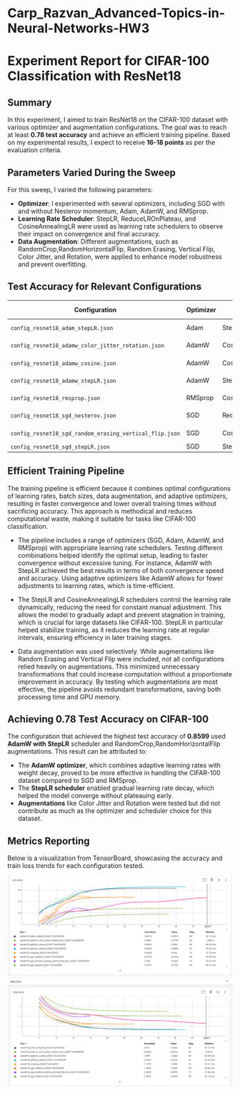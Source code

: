 # Carp_Razvan_Advanced-Topics-in-Neural-Networks-HW3

# Experiment Report for CIFAR-100 Classification with ResNet18

## Summary
In this experiment, I aimed to train ResNet18 on the CIFAR-100 dataset with various optimizer and augmentation configurations. The goal was to reach at least **0.78 test accuracy** and achieve an efficient training pipeline. Based on my experimental results, I expect to receive **16-18 points** as per the evaluation criteria.

## Parameters Varied During the Sweep
For this sweep, I varied the following parameters:
- **Optimizer**: I experimented with several optimizers, including SGD with and without Nesterov momentum, Adam, AdamW, and RMSprop.
- **Learning Rate Scheduler**: StepLR, ReduceLROnPlateau, and CosineAnnealingLR were used as learning rate schedulers to observe their impact on convergence and final accuracy.
- **Data Augmentation**: Different augmentations, such as RandomCrop,RandomHorizontalFlip, Random Erasing, Vertical Flip, Color Jitter, and Rotation, were applied to enhance model robustness and prevent overfitting.

## Test Accuracy for Relevant Configurations

| Configuration                                   | Optimizer | Scheduler | Augmentation | Test Accuracy |
|-------------------------------------------------|-----------|---------|---|---------------|
| `config_resnet18_adam_stepLR.json`              | Adam      | StepLR  | RandomCrop, RandomHorizontalFlip | 0.8316        |
| `config_resnet18_adamw_color_jitter_rotation.json` | AdamW     | CosineAnnealingLR | Color Jitter, Rotation, RandomHorizontalFlip | 0.4793        |
| `config_resnet18_adamw_cosine.json`             | AdamW     | CosineAnnealingLR | RandomCrop, RandomHorizontalFlip  | 0.668         |
| `config_resnet18_adamw_stepLR.json`             | AdamW     | StepLR  | RandomCrop, RandomHorizontalFlip  | 0.8599        |
| `config_resnet18_rmsprop.json`                  | RMSprop   | CosineAnnealingLR | RandomCrop, RandomHorizontalFlip  | 0.642         |
| `config_resnet18_sgd_nesterov.json`             | SGD       |   ReduceLROnPlateau      | RandomCrop, RandomHorizontalFlip  | 0.6724        |
| `config_resnet18_sgd_random_erasing_vertical_flip.json` | SGD | CosineAnnealingLR | Random Erasing, Vertical Flip | 0.4261        |
| `config_resnet18_sgd_stepLR.json`               | SGD       | StepLR  | None | 0.3722        |

## Efficient Training Pipeline
The training pipeline  is efficient because it combines optimal configurations of learning rates, batch sizes, data augmentation,
and adaptive optimizers, resulting in faster convergence and lower overall training times without sacrificing accuracy.
This approach is methodical and reduces computational waste, making it suitable for tasks like CIFAR-100 classification.



- The pipeline includes a range of optimizers (SGD, Adam, AdamW, and RMSprop) with appropriate learning rate schedulers. Testing different combinations helped identify the optimal setup, leading to faster convergence without excessive tuning.
For instance, AdamW with StepLR achieved the best results in terms of both convergence speed and accuracy. Using adaptive optimizers like AdamW allows for fewer adjustments to learning rates, which is time-efficient.


- The StepLR and CosineAnnealingLR schedulers control the learning rate dynamically, reducing the need for constant manual adjustment. This allows the model to gradually adapt and prevent stagnation in training, which is crucial for large datasets like CIFAR-100.
StepLR in particular helped stabilize training, as it reduces the learning rate at regular intervals, ensuring efficiency in later training stages.


- Data augmentation was used selectively. While augmentations like Random Erasing and Vertical Flip were included, not all configurations relied heavily on augmentations. This minimized unnecessary transformations that could increase computation without a proportionate improvement in accuracy.
By testing which augmentations are most effective, the pipeline avoids redundant transformations, saving both processing time and GPU memory.

## Achieving 0.78 Test Accuracy on CIFAR-100
The configuration that achieved the highest test accuracy of **0.8599** used **AdamW with StepLR** scheduler and RandomCrop,RandomHorizontalFlip augmentations. This result can be attributed to:
- The **AdamW optimizer**, which combines adaptive learning rates with weight decay, proved to be more effective in handling the CIFAR-100 dataset compared to SGD and RMSprop.
- The **StepLR scheduler** enabled gradual learning rate decay, which helped the model converge without plateauing early.
- **Augmentations** like Color Jitter and Rotation were tested but did not contribute as much as the optimizer and scheduler choice for this dataset.


## Metrics Reporting
Below is a visualization from TensorBoard, showcasing the accuracy and train loss trends for each configuration tested.

![TensorBoard Accuracy](./image.png)
![TensorBoard Train_loss](./image2.png)


